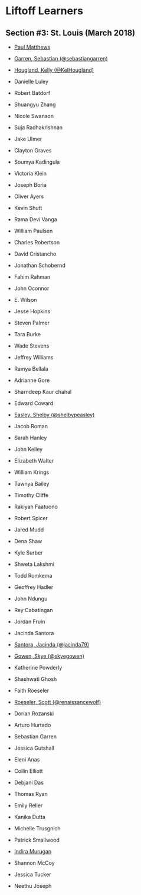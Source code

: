 # Liftoff Learners

## Section \#3: St. Louis (March 2018)

- [Paul Matthews](https://www.github.com/pdmxdd/liftoff-assignments)
- [Garren, Sebastian (@sebastiangarren)](https://github.com/sebastiangarren/liftoff-assignments)
- [Hougland, Kelly (@KelHougland)](https://github.com/KelHougland/liftoff-assignments)

- Danielle Luley
- Robert Batdorf
- Shuangyu Zhang
- Nicole Swanson
- Suja Radhakrishnan
- Jake Ulmer
- Clayton Graves
- Soumya Kadingula
- Victoria Klein
- Joseph Boria
- Oliver Ayers
- Kevin Shutt
- Rama Devi Vanga
- William Paulsen
- Charles Robertson
- David Cristancho
- Jonathan Schobernd
- Fahim Rahman
- John Oconnor
- E. Wilson
- Jesse Hopkins
- Steven Palmer
- Tara Burke
- Wade Stevens
- Jeffrey Williams
- Ramya Bellala
- Adrianne Gore
- Sharndeep Kaur chahal
- Edward Coward
- [Easley, Shelby (@shelbypeasley)](https://github.com/shelbypeasley/liftoff-assignments)
- Jacob Roman
- Sarah Hanley
- John Kelley
- Elizabeth Walter
- William Krings
- Tawnya Bailey
- Timothy Cliffe
- Rakiyah Faatuono
- Robert Spicer
- Jared Mudd
- Dena Shaw
- Kyle Surber
- Shweta Lakshmi
- Todd Romkema
- Geoffrey Hadler
- John Ndungu
- Rey Cabatingan
- Jordan Fruin
- Jacinda Santora
- [Santora, Jacinda (@jacinda79)](https://github.com/jacinda79/liftoff-assignments)
- [Gowen, Skye (@skyegowen)](https://github.com/skyegowen/liftoff-assignments)
- Katherine Powderly
- Shashwati Ghosh
- Faith Roeseler 
- [Roeseler, Scott (@renaissancewolf)](https://github.com/renaissancewolf/liftoff-assignments)
- Dorian Rozanski
- Arturo Hurtado
- Sebastian Garren
- Jessica Gutshall
- Eleni Anas
- Collin Elliott
- Debjani Das
- Thomas Ryan
- Emily Reller
- Kanika Dutta
- Michelle Trusgnich
- Patrick Smallwood
- [Indira Murugan](https://github.com/IndiraMur/liftoff-assignments.git)
- Shannon McCoy
- Jessica Tucker 
- Neethu Joseph


